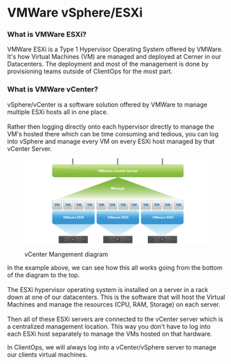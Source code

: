 # VMWare vSphere/ESXi

### What is VMWare ESXi?

VMWare ESXi is a Type 1 Hypervisor Operating System offered by VMWare. It's how Virtual Machines (VM) are managed and deployed at Cerner in our Datacenters. The deployment and most of the management is done by provisioning teams outside of ClientOps for the most part.&#x20;

### What is VMWare vCenter?

vSphere/vCenter is a software solution offered by VMWare to manage multiple ESXi hosts all in one place. \
\
Rather then logging directly onto each hypervisor directly to manage the VM's hosted there which can be time consuming and tedious, you can log into vSphere and manage every VM on every ESXi host managed by that vCenter Server.

<figure><img src="../.gitbook/assets/image (2).png" alt=""><figcaption><p>vCenter Mangement diagram</p></figcaption></figure>

In the example above, we can see how this all works going from the bottom of the diagram to the top. \
\
The ESXi hypervisor operating system is installed on a server in a rack down at one of our datacenters. This is the software that will host the Virtual Machines and manage the resources (CPU, RAM, Storage) on each server. \
\
Then all of these ESXi servers are connected to the vCenter server which is a centralized management location. This way you don't have to log into each ESXi host separately to manage the VMs hosted on that hardware.&#x20;

In ClientOps, we will always log into a vCenter/vSphere server to manage our clients virtual machines.&#x20;
